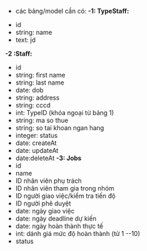 - các bảng/model cần có:
**-1: TypeStaff:**
+ id
+ string: name
+ text: jd

**-2 :Staff:**
+ id
+ string: first name
+ string: last name
+ date: dob
+ string: address
+ string: cccd
+ int: TypeID (khóa ngoại từ bảng 1)
+ string: ma so thue
+ string: so tai khoan ngan hang
+ integer: status
+ date: createAt
+ date: updateAt
+ date:deleteAt
**-3: Jobs**
+ id
+ name
+ ID nhân viên phụ trách
+ ID nhân viên tham gia trong nhóm
+ ID người giao việc/kiểm tra tiến độ
+ ID người phê duyệt
+ date: ngày giao việc
+ date: ngày deadline dự kiến
+ date: ngày hoàn thành thực tế
+ int: dánh giá mức độ hoàn thành (từ 1 --10)
+ status

